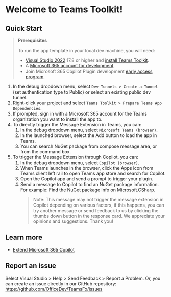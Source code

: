 # Welcome to Teams Toolkit!

## Quick Start

> **Prerequisites**
>
> To run the app template in your local dev machine, you will need:
>
> - [Visual Studio 2022](https://aka.ms/vs) 17.8 or higher and [install Teams Toolkit](https://aka.ms/install-teams-toolkit-vs).
> - A [Microsoft 365 account for development](https://docs.microsoft.com/microsoftteams/platform/toolkit/accounts).
> - Join Microsoft 365 Copilot Plugin development [early access program](https://aka.ms/plugins-dev-waitlist).

1. In the debug dropdown menu, select `Dev Tunnels > Create a Tunnel` (set authentication type to Public) or select an existing public dev tunnel.
2. Right-click your project and select `Teams Toolkit > Prepare Teams App Dependencies`.
3. If prompted, sign in with a Microsoft 365 account for the Teams organization you want
   to install the app to.
4. To directly trigger the Message Extension in Teams, you can:
   1. In the debug dropdown menu, select `Microsoft Teams (browser)`.
   2. In the launched browser, select the Add button to load the app in Teams.
   3. You can search NuGet package from compose message area, or from the command box.
5. To trigger the Message Extension through Copilot, you can:
   1. In the debug dropdown menu, select `Copilot (browser)`.
   2. When Teams launches in the browser, click the Apps icon from Teams client left rail to open Teams app store and search for Copilot.
   3. Open the Copilot app and send a prompt to trigger your plugin.
   4. Send a message to Copilot to find an NuGet package information. For example: Find the NuGet package info on Microsoft.CSharp.
      > Note: This message may not trigger the message extension in Copilot depending on various factors, if this happens, you can try another message or send feedback to us by clicking the thumbs down button in the response card. We appreciate your opinions and suggestions. Thank you!

## Learn more

- [Extend Microsoft 365 Copilot](https://aka.ms/teamsfx-copilot-plugin)

## Report an issue

Select Visual Studio > Help > Send Feedback > Report a Problem.
Or, you can create an issue directly in our GitHub repository:
https://github.com/OfficeDev/TeamsFx/issues

